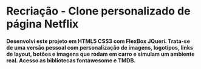 #  Recriação - Clone personalizado de página Netflix
####  Desenvolvi este projeto em HTML5 CSS3 com FlexBox JQueri. Trata-se de uma versão pessoal com personalização de imagens, logotipos, links de layout, botões e imagens que rodam em carro e simulam um ambiente real. Acesso as bibliotecas fontawesome e TMDB.
